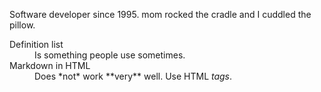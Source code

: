 Software developer since 1995. mom rocked the cradle and I cuddled the pillow.
<dl> 
  <dt>Definition list</dt>
  <dd>Is something people use sometimes.</dd>
  
  <dt>Markdown in HTML</dt>
  <dd>Does *not* work **very** well. Use HTML <em>tags</em>.</dd>
  
</dl>
